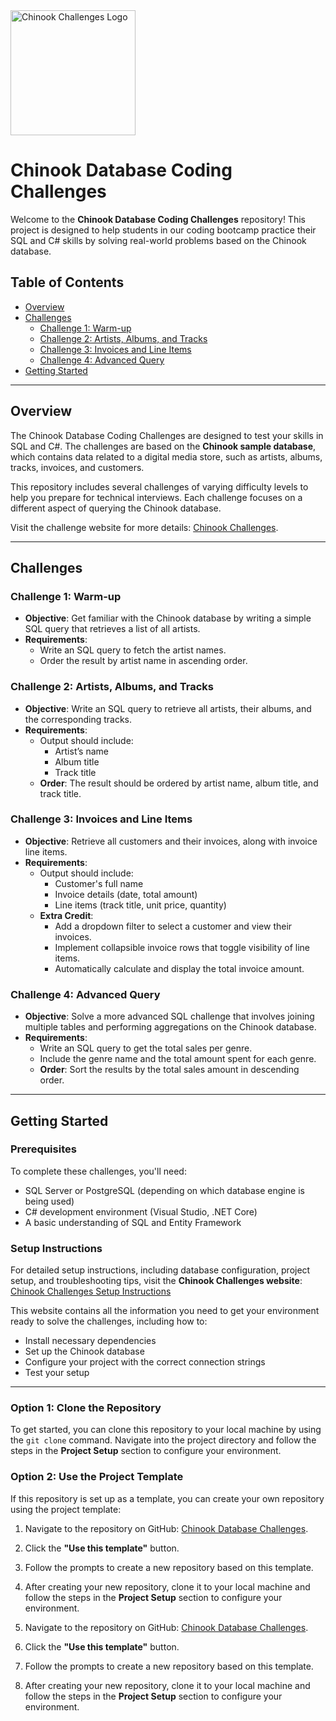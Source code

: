 <img src="https://chinook.coderfoundry.com/images/chinook_brand_3.png" alt="Chinook Challenges Logo" width="200">

# Chinook Database Coding Challenges

Welcome to the **Chinook Database Coding Challenges** repository! This project is designed to help students in our coding bootcamp practice their SQL and C# skills by solving real-world problems based on the Chinook database.

## Table of Contents
- [Overview](#overview)
- [Challenges](#challenges)
  - [Challenge 1: Warm-up](#challenge-1-warm-up)
  - [Challenge 2: Artists, Albums, and Tracks](#challenge-2-artists-albums-and-tracks)
  - [Challenge 3: Invoices and Line Items](#challenge-3-invoices-and-line-items)
  - [Challenge 4: Advanced Query](#challenge-4-advanced-query)
- [Getting Started](#getting-started)
  
---

## Overview

The Chinook Database Coding Challenges are designed to test your skills in SQL and C#. The challenges are based on the **Chinook sample database**, which contains data related to a digital media store, such as artists, albums, tracks, invoices, and customers.

This repository includes several challenges of varying difficulty levels to help you prepare for technical interviews. Each challenge focuses on a different aspect of querying the Chinook database.

Visit the challenge website for more details: [Chinook Challenges](https://chinook.coderfoundry.com).

---

## Challenges

### Challenge 1: Warm-up

- **Objective**: Get familiar with the Chinook database by writing a simple SQL query that retrieves a list of all artists.
- **Requirements**:
  - Write an SQL query to fetch the artist names.
  - Order the result by artist name in ascending order.
  
### Challenge 2: Artists, Albums, and Tracks

- **Objective**: Write an SQL query to retrieve all artists, their albums, and the corresponding tracks.
- **Requirements**:
  - Output should include:
    - Artist’s name
    - Album title
    - Track title
  - **Order**: The result should be ordered by artist name, album title, and track title.

### Challenge 3: Invoices and Line Items

- **Objective**: Retrieve all customers and their invoices, along with invoice line items.
- **Requirements**:
  - Output should include:
    - Customer's full name
    - Invoice details (date, total amount)
    - Line items (track title, unit price, quantity)
  - **Extra Credit**:
    - Add a dropdown filter to select a customer and view their invoices.
    - Implement collapsible invoice rows that toggle visibility of line items.
    - Automatically calculate and display the total invoice amount.

### Challenge 4: Advanced Query

- **Objective**: Solve a more advanced SQL challenge that involves joining multiple tables and performing aggregations on the Chinook database.
- **Requirements**:
  - Write an SQL query to get the total sales per genre.
  - Include the genre name and the total amount spent for each genre.
  - **Order**: Sort the results by the total sales amount in descending order.

---

## Getting Started

### Prerequisites

To complete these challenges, you'll need:
- SQL Server or PostgreSQL (depending on which database engine is being used)
- C# development environment (Visual Studio, .NET Core)
- A basic understanding of SQL and Entity Framework

### Setup Instructions

For detailed setup instructions, including database configuration, project setup, and troubleshooting tips, visit the **Chinook Challenges website**:  
[Chinook Challenges Setup Instructions](https://chinook.coderfoundry.com)

This website contains all the information you need to get your environment ready to solve the challenges, including how to:
- Install necessary dependencies
- Set up the Chinook database
- Configure your project with the correct connection strings
- Test your setup

---

### Option 1: Clone the Repository

To get started, you can clone this repository to your local machine by using the `git clone` command. Navigate into the project directory and follow the steps in the **Project Setup** section to configure your environment.

### Option 2: Use the Project Template

If this repository is set up as a template, you can create your own repository using the project template:

1. Navigate to the repository on GitHub: [Chinook Database Challenges](https://github.com/your-username/chinook-database-challenges).
2. Click the **"Use this template"** button.
3. Follow the prompts to create a new repository based on this template.
4. After creating your new repository, clone it to your local machine and follow the steps in the **Project Setup** section to configure your environment.


1. Navigate to the repository on GitHub: [Chinook Database Challenges](https://github.com/your-username/chinook-database-challenges).
2. Click the **"Use this template"** button.
3. Follow the prompts to create a new repository based on this template.
4. After creating your new repository, clone it to your local machine and follow the steps in the **Project Setup** section to configure your environment.
